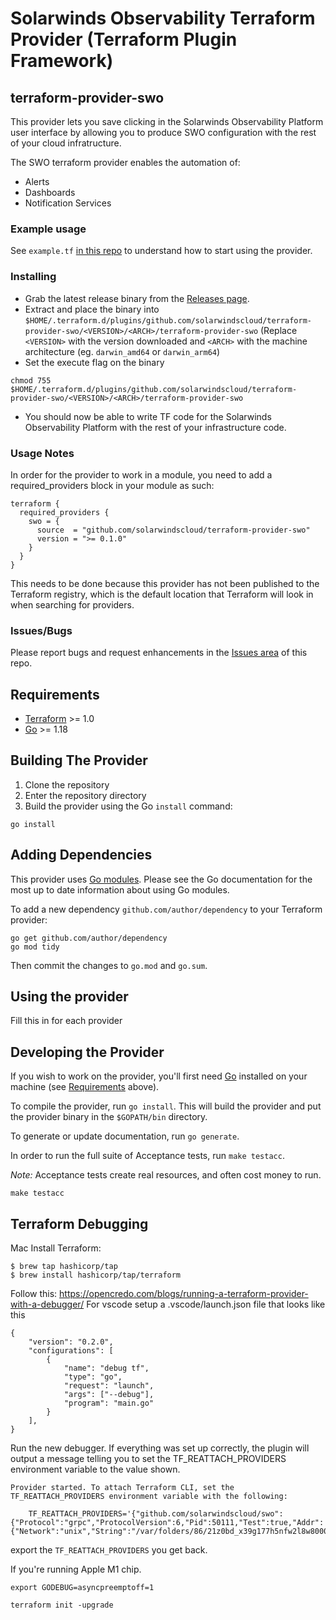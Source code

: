 # Solarwinds Observability Terraform Provider (Terraform Plugin Framework)

## terraform-provider-swo
This provider lets you save clicking in the Solarwinds Observability Platform user interface by allowing you to produce SWO configuration with the rest of your cloud infratructure.

The SWO terraform provider enables the automation of:

* Alerts
* Dashboards
* Notification Services

### Example usage
See `example.tf` [in this repo](https://github.com/solarwindscloud/terraform-provider-swo/blob/master/examples/) to understand how to start using the provider.

### Installing
* Grab the latest release binary from the [Releases page](https://github.com/solarwindscloud/terraform-provider-swo/releases).
* Extract and place the binary into `$HOME/.terraform.d/plugins/github.com/solarwindscloud/terraform-provider-swo/<VERSION>/<ARCH>/terraform-provider-swo` (Replace `<VERSION>` with the version downloaded and `<ARCH>` with the machine architecture (eg. `darwin_amd64` or `darwin_arm64`)
* Set the execute flag on the binary
```
chmod 755 $HOME/.terraform.d/plugins/github.com/solarwindscloud/terraform-provider-swo/<VERSION>/<ARCH>/terraform-provider-swo
```
* You should now be able to write TF code for the Solarwinds Observability Platform with the rest of your infrastructure code.

### Usage Notes
In order for the provider to work in a module, you need to add a required_providers block in your module as such:
```hcl
terraform {
  required_providers {
    swo = {
      source  = "github.com/solarwindscloud/terraform-provider-swo"
      version = ">= 0.1.0"
    }
  }
}
```
This needs to be done because this provider has not been published to the Terraform registry, which is the default location that Terraform will look in when searching for providers.

### Issues/Bugs
Please report bugs and request enhancements in the [Issues area](https://github.com/solarwindscloud/terraform-provider-swo/issues) of this repo.

## Requirements

- [Terraform](https://www.terraform.io/downloads.html) >= 1.0
- [Go](https://golang.org/doc/install) >= 1.18

## Building The Provider

1. Clone the repository
1. Enter the repository directory
1. Build the provider using the Go `install` command:

```shell
go install
```

## Adding Dependencies

This provider uses [Go modules](https://github.com/golang/go/wiki/Modules).
Please see the Go documentation for the most up to date information about using Go modules.

To add a new dependency `github.com/author/dependency` to your Terraform provider:

```shell
go get github.com/author/dependency
go mod tidy
```

Then commit the changes to `go.mod` and `go.sum`.

## Using the provider

Fill this in for each provider

## Developing the Provider

If you wish to work on the provider, you'll first need [Go](http://www.golang.org) installed on your machine (see [Requirements](#requirements) above).

To compile the provider, run `go install`. This will build the provider and put the provider binary in the `$GOPATH/bin` directory.

To generate or update documentation, run `go generate`.

In order to run the full suite of Acceptance tests, run `make testacc`.

*Note:* Acceptance tests create real resources, and often cost money to run.

```shell
make testacc
```



## Terraform Debugging
Mac Install Terraform:
 ```
 $ brew tap hashicorp/tap
 $ brew install hashicorp/tap/terraform
 ```
Follow this: https://opencredo.com/blogs/running-a-terraform-provider-with-a-debugger/
For vscode setup a .vscode/launch.json file that looks like this 

```
{
    "version": "0.2.0",
    "configurations": [
        {
            "name": "debug tf",
            "type": "go",
            "request": "launch",
            "args": ["--debug"],
            "program": "main.go" 
        }
    ],
}
```

Run the new debugger. If everything was set up correctly, the plugin will output a message telling you to set the TF_REATTACH_PROVIDERS environment variable to the value shown.

```
Provider started. To attach Terraform CLI, set the TF_REATTACH_PROVIDERS environment variable with the following:

	TF_REATTACH_PROVIDERS='{"github.com/solarwindscloud/swo":{"Protocol":"grpc","ProtocolVersion":6,"Pid":50111,"Test":true,"Addr":{"Network":"unix","String":"/var/folders/86/21z0bd_x39g177h5nfw2l8w80000gq/T/plugin710908482"}}}'
  ```

  export the `TF_REATTACH_PROVIDERS` you get back. 

  If you're running Apple M1 chip.

  ```
  export GODEBUG=asyncpreemptoff=1

  terraform init -upgrade
  ```
 


